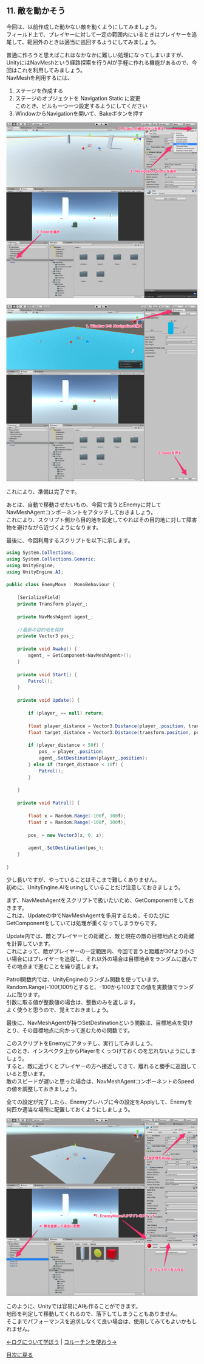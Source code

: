 ## 11. 敵を動かそう

今回は、以前作成した動かない敵を動くようにしてみましょう。  
フィールド上で、プレイヤーに対して一定の範囲内にいるときはプレイヤーを追尾して、範囲外のときは適当に巡回するようにしてみましょう。  

普通に作ろうと思えばこれはなかなかに難しい処理になってしまいますが、UnityにはNavMeshという経路探索を行うAIが手軽に作れる機能があるので、今回はこれを利用してみましょう。  
NavMeshを利用するには、
1. ステージを作成する
2. ステージのオブジェクトを Navigation Static に変更  
  このとき、ビルも一つ一つ設定するようにしてください
3. WindowからNavigationを開いて、Bakeボタンを押す  


![nav1](../Images/nav1.png)

![nav2](../Images/nav2.png)

これにより、準備は完了です。

あとは、自動で移動させたいもの、今回で言うとEnemyに対してNavMeshAgentコンポーネントをアタッチしておきましょう。  
これにより、スクリプト側から目的地を設定してやればその目的地に対して障害物を避けながら近づくようになります。  

最後に、今回利用するスクリプトを以下に示します。  

````cs
using System.Collections;
using System.Collections.Generic;
using UnityEngine;
using UnityEngine.AI;

public class EnemyMove : MonoBehaviour {

    [SerializeField]
    private Transform player_;

    private NavMeshAgent agent_;

    //最新の目的地を保持
    private Vector3 pos_;

    private void Awake() {
        agent_ = GetComponent<NavMeshAgent>();
    }

    private void Start() {
        Patrol();
    }

    private void Update() {

        if (player_ == null) return;

        float player_distance = Vector3.Distance(player_.position, transform.position);
        float target_distance = Vector3.Distance(transform.position, pos_);

        if (player_distance < 50f) {
            pos_ = player_.position;
            agent_.SetDestination(player_.position);
        } else if (target_distance < 10f) {
            Patrol();
        }

    }

    private void Patrol() {

        float x = Random.Range(-100f, 100f);
        float z = Random.Range(-100f, 100f);

        pos_ = new Vector3(x, 0, z);

        agent_.SetDestination(pos_);
    }

}

````

少し長いですが、やっていることはそこまで難しくありません。  
初めに、UnityEngine.AIをusingしていることだけ注意しておきましょう。  

まず、NavMeshAgentをスクリプトで扱いたいため、GetComponentをしておきます。  
これは、Updateの中でNavMeshAgentを多用するため、そのたびにGetComponentをしていては処理が重くなってしまうからです。  

Update内では、敵とプレイヤーとの距離と、敵と現在の敵の目標地点との距離を計算しています。  
これによって、敵がプレイヤーの一定範囲内、今回で言うと距離が30fより小さい場合にはプレイヤーを追従し、それ以外の場合は目標地点をランダムに選んでその地点まで進むことを繰り返します。  

Patrol関数内では、UnityEngineのランダム関数を使っています。  
Random.Range(-100f,100f)とすると、-100から100までの値を実数値でランダムに取ります。  
引数に取る値が整数値の場合は、整数のみを返します。  
よく使うと思うので、覚えておきましょう。

最後に、NavMeshAgentが持つSetDestinationという関数は、目標地点を受けとり、その目標地点に向かって進むための関数です。  

このスクリプトをEnemyにアタッチし、実行してみましょう。  
このとき、インスペクタ上からPlayerをくっつけておくのを忘れないようにしましょう。  
すると、敵に近づくとプレイヤーの方へ接近してきて、離れると勝手に巡回していると思います。  
敵のスピードが遅いと思った場合は、NavMeshAgentコンポーネントのSpeedの値を調整しておきましょう。  

全ての設定が完了したら、Enemyプレハブに今の設定をApplyして、Enemyを何匹か適当な場所に配置しておくようにしましょう。

![nav3](../Images/nav3.png)

このように、Unityでは容易にAIも作ることができます。  
地形を判定して移動してくれるので、落下してしまうこともありません。  
そこまでパフォーマンスを追求しなくて良い場合は、使用してみてもよいかもしれません。

[←ログについて学ぼう](./LearnDebug.md) | [コルーチンを使おう→](./UseCoroutine.md)

[目次に戻る](../../README.md)  
